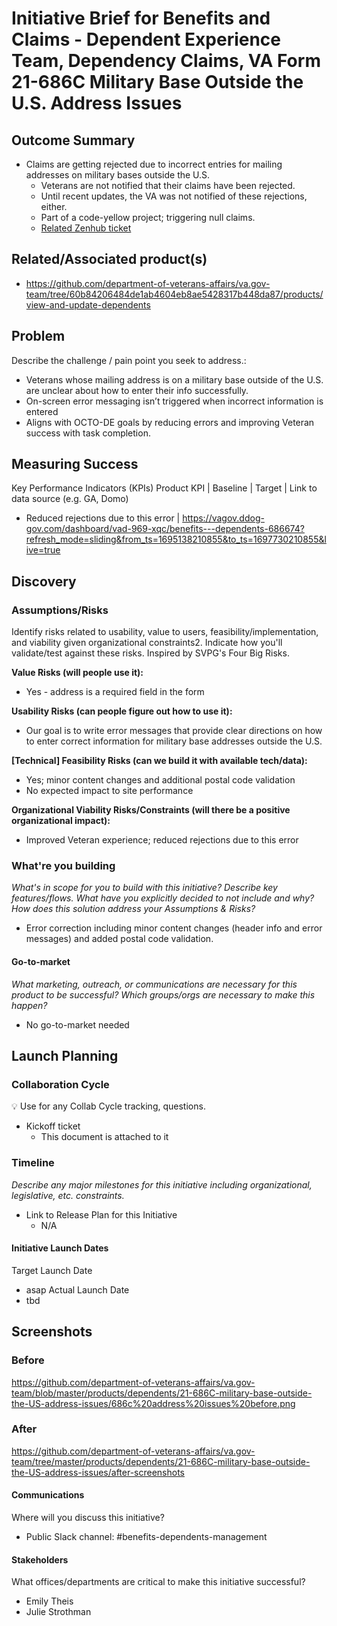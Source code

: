 
# Initiative Brief for Benefits and Claims - Dependent Experience Team, Dependency Claims, VA Form 21-686C Military Base Outside the U.S. Address Issues

## Outcome Summary

- Claims are getting rejected due to incorrect entries for mailing addresses on military bases outside the U.S. 
  - Veterans are not notified that their claims have been rejected. 
  - Until recent updates, the VA was not notified of these rejections, either. 
  - Part of a code-yellow project; triggering null claims.
  - [Related Zenhub ticket](https://app.zenhub.com/workspaces/benefits-dependents-experience-6459139e7d64bf0015f6af13/issues/gh/department-of-veterans-affairs/va.gov-team/63545)
 
## Related/Associated product(s)

- https://github.com/department-of-veterans-affairs/va.gov-team/tree/60b84206484de1ab4604eb8ae5428317b448da87/products/view-and-update-dependents

## Problem

Describe the challenge / pain point you seek to address.:

- Veterans whose mailing address is on a military base outside of the U.S. are unclear about how to enter their info successfully.
- On-screen error messaging isn’t triggered when incorrect information is entered
- Aligns with OCTO-DE goals by reducing errors and improving Veteran success with task completion.

## Measuring Success

Key Performance Indicators (KPIs)
Product KPI | Baseline | Target | Link to data source (e.g. GA, Domo)

- Reduced rejections due to this error | https://vagov.ddog-gov.com/dashboard/vad-969-xqc/benefits---dependents-686674?refresh_mode=sliding&from_ts=1695138210855&to_ts=1697730210855&live=true 

## Discovery

### Assumptions/Risks

Identify risks related to usability, value to users, feasibility/implementation, and viability given organizational constraints2. Indicate how you'll validate/test against these risks. Inspired by SVPG's Four Big Risks.

**Value Risks (will people use it):**
- Yes - address is a required field in the form

**Usability Risks (can people figure out how to use it):**
- Our goal is to write error messages that provide clear directions on how to enter correct information for military base addresses outside the U.S.

**[Technical] Feasibility Risks (can we build it with available tech/data):**

- Yes; minor content changes and additional postal code validation
- No expected impact to site performance

**Organizational Viability Risks/Constraints (will there be a positive organizational impact):**
- Improved Veteran experience; reduced rejections due to this error
  
### What're you building
*What's in scope for you to build with this initiative? Describe key features/flows. What have you explicitly decided to not include and why?* 
*How does this solution address your Assumptions & Risks?*

- Error correction including minor content changes (header info and error messages) and added postal code validation.

#### Go-to-market
*What marketing, outreach, or communications are necessary for this product to be successful? Which groups/orgs are necessary to make this happen?*
- No go-to-market needed

## Launch Planning
### Collaboration Cycle
💡 Use for any Collab Cycle tracking, questions.
- Kickoff ticket
  - This document is attached to it

### Timeline
*Describe any major milestones for this initiative including organizational, legislative, etc. constraints.*
- Link to Release Plan for this Initiative
  - N/A

#### Initiative Launch Dates
Target Launch Date
- asap
Actual Launch Date
- tbd

## Screenshots
### Before
https://github.com/department-of-veterans-affairs/va.gov-team/blob/master/products/dependents/21-686C-military-base-outside-the-US-address-issues/686c%20address%20issues%20before.png

### After
https://github.com/department-of-veterans-affairs/va.gov-team/tree/master/products/dependents/21-686C-military-base-outside-the-US-address-issues/after-screenshots

#### Communications
Where will you discuss this initiative?
- Public Slack channel: #benefits-dependents-management
#### Stakeholders
What offices/departments are critical to make this initiative successful?
- Emily Theis
- Julie Strothman

